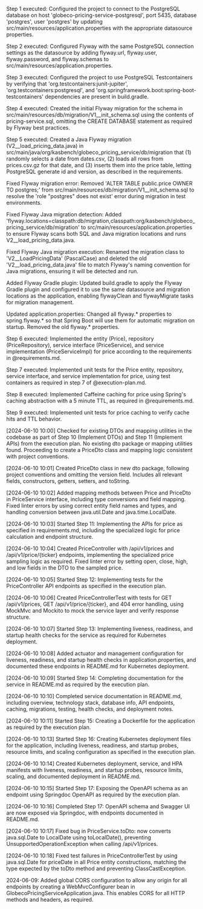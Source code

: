 Step 1 executed: Configured the project to connect to the PostgreSQL database on host 'globeco-pricing-service-postgresql', port 5435, database 'postgres', user 'postgres' by updating src/main/resources/application.properties with the appropriate datasource properties. 

Step 2 executed: Configured Flyway with the same PostgreSQL connection settings as the datasource by adding flyway.url, flyway.user, flyway.password, and flyway.schemas to src/main/resources/application.properties. 

Step 3 executed: Configured the project to use PostgreSQL Testcontainers by verifying that 'org.testcontainers:junit-jupiter', 'org.testcontainers:postgresql', and 'org.springframework.boot:spring-boot-testcontainers' dependencies are present in build.gradle. 

Step 4 executed: Created the initial Flyway migration for the schema in src/main/resources/db/migration/V1__init_schema.sql using the contents of pricing-service.sql, omitting the CREATE DATABASE statement as required by Flyway best practices. 

Step 5 executed: Created a Java Flyway migration (V2__load_pricing_data.java) in src/main/java/org/kasbench/globeco_pricing_service/db/migration that (1) randomly selects a date from dates.csv, (2) loads all rows from prices.csv.gz for that date, and (3) inserts them into the price table, letting PostgreSQL generate id and version, as described in the requirements. 

Fixed Flyway migration error: Removed 'ALTER TABLE public.price OWNER TO postgres;' from src/main/resources/db/migration/V1__init_schema.sql to resolve the 'role "postgres" does not exist' error during migration in test environments. 

Fixed Flyway Java migration detection: Added 'flyway.locations=classpath:db/migration,classpath:org/kasbench/globeco_pricing_service/db/migration' to src/main/resources/application.properties to ensure Flyway scans both SQL and Java migration locations and runs V2__load_pricing_data.java. 

Fixed Flyway Java migration execution: Renamed the migration class to 'V2__LoadPricingData' (PascalCase) and deleted the old 'V2__load_pricing_data.java' file to match Flyway's naming convention for Java migrations, ensuring it will be detected and run.

Added Flyway Gradle plugin: Updated build.gradle to apply the Flyway Gradle plugin and configured it to use the same datasource and migration locations as the application, enabling flywayClean and flywayMigrate tasks for migration management. 

Updated application.properties: Changed all flyway.* properties to spring.flyway.* so that Spring Boot will use them for automatic migration on startup. Removed the old flyway.* properties. 

Step 6 executed: Implemented the entity (Price), repository (PriceRepository), service interface (PriceService), and service implementation (PriceServiceImpl) for price according to the requirements in @requirements.md. 

Step 7 executed: Implemented unit tests for the Price entity, repository, service interface, and service implementation for price, using test containers as required in step 7 of @execution-plan.md. 

Step 8 executed: Implemented Caffeine caching for price using Spring's caching abstraction with a 5 minute TTL, as required in @requirements.md.

Step 9 executed: Implemented unit tests for price caching to verify cache hits and TTL behavior.

[2024-06-10 10:00] Checked for existing DTOs and mapping utilities in the codebase as part of Step 10 (Implement DTOs) and Step 11 (Implement APIs) from the execution plan. No existing dto package or mapping utilities found. Proceeding to create a PriceDto class and mapping logic consistent with project conventions. 

[2024-06-10 10:01] Created PriceDto class in new dto package, following project conventions and omitting the version field. Includes all relevant fields, constructors, getters, setters, and toString. 

[2024-06-10 10:02] Added mapping methods between Price and PriceDto in PriceService interface, including type conversions and field mapping. Fixed linter errors by using correct entity field names and types, and handling conversion between java.util.Date and java.time.LocalDate.

[2024-06-10 10:03] Started Step 11: Implementing the APIs for price as specified in requirements.md, including the specialized logic for price calculation and endpoint structure.

[2024-06-10 10:04] Created PriceController with /api/v1/prices and /api/v1/price/{ticker} endpoints, implementing the specialized price sampling logic as required. Fixed linter error by setting open, close, high, and low fields in the DTO to the sampled price.

[2024-06-10 10:05] Started Step 12: Implementing tests for the PriceController API endpoints as specified in the execution plan.

[2024-06-10 10:06] Created PriceControllerTest with tests for GET /api/v1/prices, GET /api/v1/price/{ticker}, and 404 error handling, using MockMvc and Mockito to mock the service layer and verify response structure.

[2024-06-10 10:07] Started Step 13: Implementing liveness, readiness, and startup health checks for the service as required for Kubernetes deployment.

[2024-06-10 10:08] Added actuator and management configuration for liveness, readiness, and startup health checks in application.properties, and documented these endpoints in README.md for Kubernetes deployment.

[2024-06-10 10:09] Started Step 14: Completing documentation for the service in README.md as required by the execution plan.

[2024-06-10 10:10] Completed service documentation in README.md, including overview, technology stack, database info, API endpoints, caching, migrations, testing, health checks, and deployment notes.

[2024-06-10 10:11] Started Step 15: Creating a Dockerfile for the application as required by the execution plan.

[2024-06-10 10:13] Started Step 16: Creating Kubernetes deployment files for the application, including liveness, readiness, and startup probes, resource limits, and scaling configuration as specified in the execution plan.

[2024-06-10 10:14] Created Kubernetes deployment, service, and HPA manifests with liveness, readiness, and startup probes, resource limits, scaling, and documented deployment in README.md.

[2024-06-10 10:15] Started Step 17: Exposing the OpenAPI schema as an endpoint using Springdoc OpenAPI as required by the execution plan.

[2024-06-10 10:16] Completed Step 17: OpenAPI schema and Swagger UI are now exposed via Springdoc, with endpoints documented in README.md.

[2024-06-10 10:17] Fixed bug in PriceService.toDto: now converts java.sql.Date to LocalDate using toLocalDate(), preventing UnsupportedOperationException when calling /api/v1/prices.

[2024-06-10 10:18] Fixed test failures in PriceControllerTest by using java.sql.Date for priceDate in all Price entity constructions, matching the type expected by the toDto method and preventing ClassCastException.

2024-06-09: Added global CORS configuration to allow any origin for all endpoints by creating a WebMvcConfigurer bean in GlobecoPricingServiceApplication.java. This enables CORS for all HTTP methods and headers, as required.